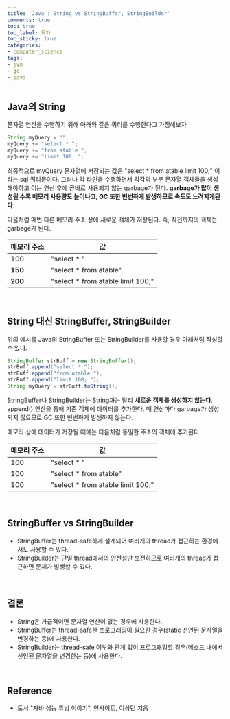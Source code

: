 ```yaml
---
title: 'Java : String vs StringBuffer, StringBuilder'
comments: true
toc: true
toc_label: 목차
toc_sticky: true
categories:
- computer_science
tags:
- jvm
- gc
- java
---
```


## Java의 String

문자열 연산을 수행하기 위해 아래와 같은 쿼리를 수행한다고 가정해보자

```java
String myQuery = "";
myQuery += "select * ";
myQuery += "from atable ";
myQuery += "limit 100; ";
```

최종적으로 myQuery 문자열에 저장되는 값은 "select * from atable limit 100;" 이라는 sql 쿼리문이다. 그러나 각 라인을 수행하면서 각각의 부분 문자열 객체들을 생성해야하고 이는 연산 후에 곧바로 사용되지 않는 garbage가 된다. **garbage가 많이 생성될 수록 메모리 사용량도 늘어나고, GC 또한 빈번하게 발생하므로 속도도 느려지게된다**.

다음처럼 매번 다른 메모리 주소 상에 새로운 객체가 저장된다. 즉, 직전까지의 객체는 garbage가 된다.

| 메모리 주소 | 값                                |
| ----------- | --------------------------------- |
| 100         | "select * "                       |
| **150**     | "select * from atable"            |
| **200**     | "select * from atable limit 100;" |



<br>



## String 대신 StringBuffer, StringBuilder

위의 예시를 Java의 StringBuffer 또는 StringBuilder를 사용할 경우 아래처럼 작성할 수 있다.

```java
StringBuffer strBuff = new StringBuffer();
strBuff.append("select * ");
strBuff.append("from atable ");
strBuff.append("limit 100; ");
String myQuery = strBuff.toString();
```

StringBuffer나 StringBuilder는 String과는 달리 **새로운 객체를 생성하지 않는다**. append() 연산을 통해 기존 객체에 데이터를 추가한다. 매 연산마다 garbage가 생성되지 않으므로 GC 또한 빈번하게 발생하지 않는다.

메모리 상에 데이터가 저장될 때에는 다음처럼 동일한 주소의 객체에 추가된다.

| 메모리 주소 | 값                                |
| ----------- | --------------------------------- |
| 100         | "select * "                       |
| 100         | "select * from atable"            |
| 100         | "select * from atable limit 100;" |



<br>

## StringBuffer vs StringBuilder

- StringBuffer는 thread-safe하게 설계되어 여러개의 thread가 접근하는 환경에서도 사용할 수 있다.
- StringBuilder는 단일 thread에서의 안전성만 보전하므로 여러개의 thread가 접근하면 문제가 발생할 수 있다.



<br>



## 결론

- String은 가급적이면 문자열 연산이 없는 경우에 사용한다.
- StringBuffer는 thread-safe한 프로그래밍이 필요한 경우(static 선언된 문자열을 변경하는 등)에 사용한다.
- StringBuilder는 thread-safe 여부와 관계 없이 프로그래밍할 경우(메소드 내에서 선언된 문자열을 변경한는 등)에 사용한다.





<br>

## Reference

- 도서 "자바 성능 튜닝 이야기", 인사이트, 이상민 지음
